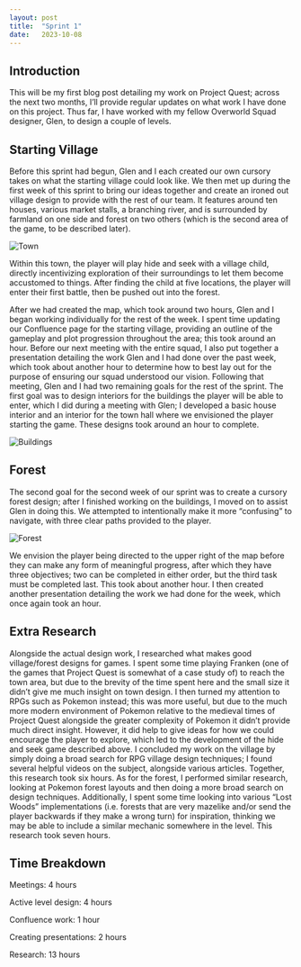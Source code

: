```yaml
---
layout: post
title:  "Sprint 1"
date:   2023-10-08 
---
```

## Introduction

This will be my first blog post detailing my work on Project Quest; across the next two months, I’ll provide regular updates on what work I have done on this project. Thus far, I have worked with my fellow Overworld Squad designer, Glen, to design a couple of levels.

## Starting Village
Before this sprint had begun, Glen and I each created our own cursory takes on what the starting village could look like. We then met up during the first week of this sprint to bring our ideas together and create an ironed out village design to provide with the rest of our team. It features around ten houses, various market stalls, a branching river, and is surrounded by farmland on one side and forest on two others (which is the second area of the game, to be described later).

![Town](/images/Town.jpg)

Within this town, the player will play hide and seek with a village child, directly incentivizing exploration of their surroundings to let them become accustomed to things. After finding the child at five locations, the player will enter their first battle, then be pushed out into the forest. 

After we had created the map, which took around two hours, Glen and I began working individually for the rest of the week. I spent time updating our Confluence page for the starting village, providing an outline of the gameplay and plot progression throughout the area; this took around an hour. Before our next meeting with the entire squad, I also put together a presentation detailing the work Glen and I had done over the past week, which took about another hour to determine how to best lay out for the purpose of ensuring our squad understood our vision. 
Following that meeting, Glen and I had two remaining goals for the rest of the sprint. The first goal was to design interiors for the buildings the player will be able to enter, which I did during a meeting with Glen; I developed a basic house interior and an interior for the town hall where we envisioned the player starting the game. These designs took around an hour to complete.

![Buildings](/images/Buildings.jpg)

## Forest
The second goal for the second week of our sprint was to create a cursory forest design; after I finished working on the buildings, I moved on to assist Glen in doing this. We attempted to intentionally make it more “confusing” to navigate, with three clear paths provided to the player. 

![Forest](/images/Forest.jpg)

We envision the player being directed to the upper right of the map before they can make any form of meaningful progress, after which they have three objectives; two can be completed in either order, but the third task must be completed last. This took about another hour. I then created another presentation detailing the work we had done for the week, which once again took an hour.

## Extra Research
Alongside the actual design work, I researched what makes good village/forest designs for games. I spent some time playing Franken (one of the games that Project Quest is somewhat of a case study of) to reach the town area, but due to the brevity of the time spent here and the small size it didn’t give me much insight on town design. I then turned my attention to RPGs such as Pokemon instead; this was more useful, but due to the much more modern environment of Pokemon relative to the medieval times of Project Quest alongside the greater complexity of Pokemon it didn’t provide much direct insight. However, it did help to give ideas for how we could encourage the player to explore, which led to the development of the hide and seek game described above. I concluded my work on the village by simply doing a broad search for RPG village design techniques; I found several helpful videos on the subject, alongside various articles. Together, this research took six hours. As for the forest, I performed similar research, looking at Pokemon forest layouts and then doing a more broad search on design techniques. Additionally, I spent some time looking into various “Lost Woods” implementations (i.e. forests that are very mazelike and/or send the player backwards if they make a wrong turn) for inspiration, thinking we may be able to include a similar mechanic somewhere in the level. This research took seven hours.

## Time Breakdown
Meetings: 4 hours

Active level design: 4 hours

Confluence work: 1 hour

Creating presentations: 2 hours

Research: 13 hours
